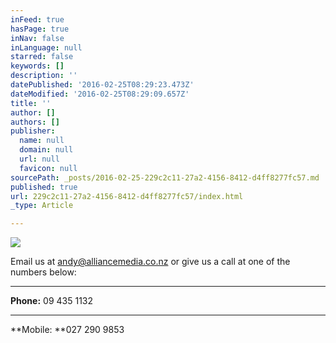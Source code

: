 ```yaml
---
inFeed: true
hasPage: true
inNav: false
inLanguage: null
starred: false
keywords: []
description: ''
datePublished: '2016-02-25T08:29:23.473Z'
dateModified: '2016-02-25T08:29:09.657Z'
title: ''
author: []
authors: []
publisher:
  name: null
  domain: null
  url: null
  favicon: null
sourcePath: _posts/2016-02-25-229c2c11-27a2-4156-8412-d4ff8277fc57.md
published: true
url: 229c2c11-27a2-4156-8412-d4ff8277fc57/index.html
_type: Article

---
```

![](https://the-grid-user-content.s3-us-west-2.amazonaws.com/efd78da7-9a6c-42fc-8abc-b12ef2f4ece5.jpg)

Email us at [andy@alliancemedia.co.nz][0] or
give us a call at one of the numbers below:

****

**Phone:** 09 435 1132

****

**Mobile: **027 290 9853

[0]: mailto:andy@alliancemedia.co.nz